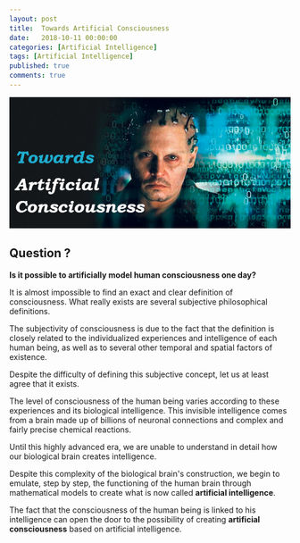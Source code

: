 ```yaml
---
layout: post
title:  Towards Artificial Consciousness
date:   2018-10-11 00:00:00
categories: [Artificial Intelligence]
tags: [Artificial Intelligence]
published: true
comments: true
---
```


<center><img src="/images/post4/ac.png" alt="Drawing" style="max-width: 100%; height: auto;"/></center>

## Question ?

**Is it possible to artificially model human consciousness one day?**

It is almost impossible to find an exact and clear definition of consciousness. What really exists are several subjective philosophical definitions.


The subjectivity of consciousness is due to the fact that the definition is closely related to the individualized experiences and intelligence of each human being, as well as to several other temporal and spatial factors of existence.


Despite the difficulty of defining this subjective concept, let us at least agree that it exists.

The level of consciousness of the human being varies according to these experiences and its biological intelligence. This invisible intelligence comes from a brain made up of billions of neuronal connections and complex and fairly precise chemical reactions.

Until this highly advanced era, we are unable to understand in detail how our biological brain creates intelligence.

Despite this complexity of the biological brain's construction, we begin to emulate, step by step, the functioning of the human brain through mathematical models to create what is now called **artificial intelligence**.

The fact that the consciousness of the human being is linked to his intelligence can open the door to the possibility of creating **artificial consciousness** based on artificial intelligence.
